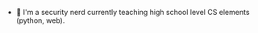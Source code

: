 - 🌱 I'm a security nerd currently teaching high school level CS elements (python, web). 

<!---
cltierney/cltierney is a ✨ special ✨ repository because its `README.md` (this file) appears on your GitHub profile.
You can click the Preview link to take a look at your changes.
--->
